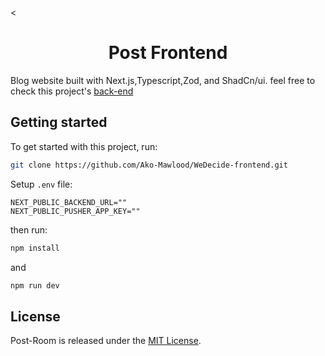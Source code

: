 <<h1 align="center">Post Frontend</h1>

Blog website built with Next.js,Typescript,Zod, and ShadCn/ui.
feel free to check this project's [back-end](https://github.com/Abdullah-988/Post-Room-backend)

## Getting started

To get started with this project, run:

```bash
git clone https://github.com/Ako-Mawlood/WeDecide-frontend.git
```

Setup `.env` file:

```
NEXT_PUBLIC_BACKEND_URL=""
NEXT_PUBLIC_PUSHER_APP_KEY=""
```

then run:

```bash
npm install
```

and

```bash
npm run dev
```

## License

Post-Room is released under the [MIT License](https://opensource.org/licenses/MIT).
